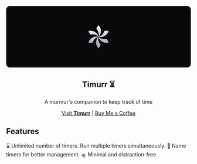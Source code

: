 <div align="center">
  <img src="/assets/banner.svg" alt="Timurr Logo Banner" />
  <h2>Timurr ⏳️</h2>
  <p>A murmur's companion to keep track of time</p>
  <a href="https://murmurs.stream">Visit <strong>Timurr</strong></a> | <a href="https://buymeacoffee.com/godanielgo">Buy Me a Coffee</a>
</div>

## Features

⌛ Unlimited number of timers.
Run multiple timers simultaneously.
📝 Name timers for better management.
🛸 Minimal and distraction-free.
